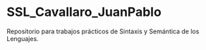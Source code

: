 # SSL_Cavallaro_JuanPablo
 Repositorio para trabajos prácticos de Sintaxis y Semántica de los Lenguajes.

